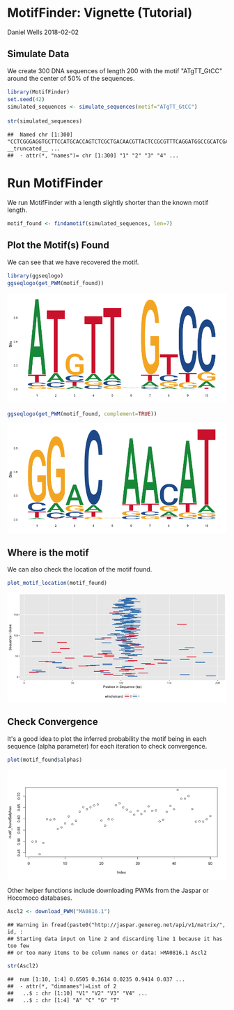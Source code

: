 MotifFinder: Vignette (Tutorial)
================
Daniel Wells
2018-02-02

Simulate Data
-------------

We create 300 DNA sequences of length 200 with the motif "ATgTT\_GtCC" around the center of 50% of the sequences.

``` r
library(MotifFinder)
set.seed(42)
simulated_sequences <- simulate_sequences(motif="ATgTT_GtCC")

str(simulated_sequences)
```

    ##  Named chr [1:300] "CCTCGGGAGGTGCTTCCATGCACCAGTCTCGCTGACAACGTTACTCCGCGTTTCAGGATGGCCGCATCGAAAATAGATGAGATGCGAAATGAAATTTTTGTAATCCGGGAG"| __truncated__ ...
    ##  - attr(*, "names")= chr [1:300] "1" "2" "3" "4" ...

Run MotifFinder
===============

We run MotifFinder with a length slightly shorter than the known motif length.

``` r
motif_found <- findamotif(simulated_sequences, len=7)
```

Plot the Motif(s) Found
-----------------------

We can see that we have recovered the motif.

``` r
library(ggseqlogo)
ggseqlogo(get_PWM(motif_found))
```

![](vignette_files/figure-markdown_github/plotlogo-1.png)

``` r
ggseqlogo(get_PWM(motif_found, complement=TRUE))
```

![](vignette_files/figure-markdown_github/plotlogo-2.png)

Where is the motif
------------------

We can also check the location of the motif found.

``` r
plot_motif_location(motif_found)
```

![](vignette_files/figure-markdown_github/plotlocation-1.png)

Check Convergence
-----------------

It's a good idea to plot the inferred probability the motif being in each sequence (alpha parameter) for each iteration to check convergence.

``` r
plot(motif_found$alphas)
```

![](vignette_files/figure-markdown_github/plotalpha-1.png)

Other helper functions include downloading PWMs from the Jaspar or Hocomoco databases.

``` r
Ascl2 <- download_PWM("MA0816.1")
```

    ## Warning in fread(paste0("http://jaspar.genereg.net/api/v1/matrix/", id, :
    ## Starting data input on line 2 and discarding line 1 because it has too few
    ## or too many items to be column names or data: >MA0816.1 Ascl2

``` r
str(Ascl2)
```

    ##  num [1:10, 1:4] 0.6505 0.3614 0.0235 0.9414 0.037 ...
    ##  - attr(*, "dimnames")=List of 2
    ##   ..$ : chr [1:10] "V1" "V2" "V3" "V4" ...
    ##   ..$ : chr [1:4] "A" "C" "G" "T"
